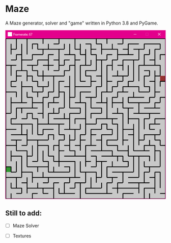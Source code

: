 # Maze
A Maze generator, solver and "game" written in Python 3.8 and PyGame.

![program screenshot](https://github.com/hamolicious/Maze/blob/master/screenshots/sc.png?raw=true)

## Still to add:
- [ ] Maze Solver
- [ ] Textures

